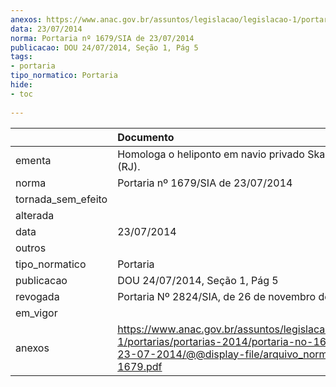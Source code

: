 ```yaml
---
anexos: https://www.anac.gov.br/assuntos/legislacao/legislacao-1/portarias/portarias-2014/portaria-no-1679-sia-de-23-07-2014/@@display-file/arquivo_norma/PA2014-1679.pdf
data: 23/07/2014
norma: Portaria nº 1679/SIA de 23/07/2014
publicacao: DOU 24/07/2014, Seção 1, Pág 5
tags:
- portaria
tipo_normatico: Portaria
hide: 
- toc 
 
---
```


|                    | Documento                                                                                                                                                         |
|:-------------------|:------------------------------------------------------------------------------------------------------------------------------------------------------------------|
| ementa             | Homologa o heliponto em navio privado Skandy Salvador (RJ).                                                                                                       |
| norma              | Portaria nº 1679/SIA de 23/07/2014                                                                                                                                |
| tornada_sem_efeito |                                                                                                                                                                   |
| alterada           |                                                                                                                                                                   |
| data               | 23/07/2014                                                                                                                                                        |
| outros             |                                                                                                                                                                   |
| tipo_normatico     | Portaria                                                                                                                                                          |
| publicacao         | DOU 24/07/2014, Seção 1, Pág 5                                                                                                                                    |
| revogada           | Portaria Nº 2824/SIA, de 26 de novembro de 2014                                                                                                                   |
| em_vigor           |                                                                                                                                                                   |
| anexos             | https://www.anac.gov.br/assuntos/legislacao/legislacao-1/portarias/portarias-2014/portaria-no-1679-sia-de-23-07-2014/@@display-file/arquivo_norma/PA2014-1679.pdf |